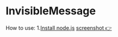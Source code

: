 # InvisibleMessage
How to use:
1.[Install node.js](https://nodejs.org/)
[screenshot 👉](https://media.discordapp.net/attachments/819961730489909301/859418377947709480/sus.png)
